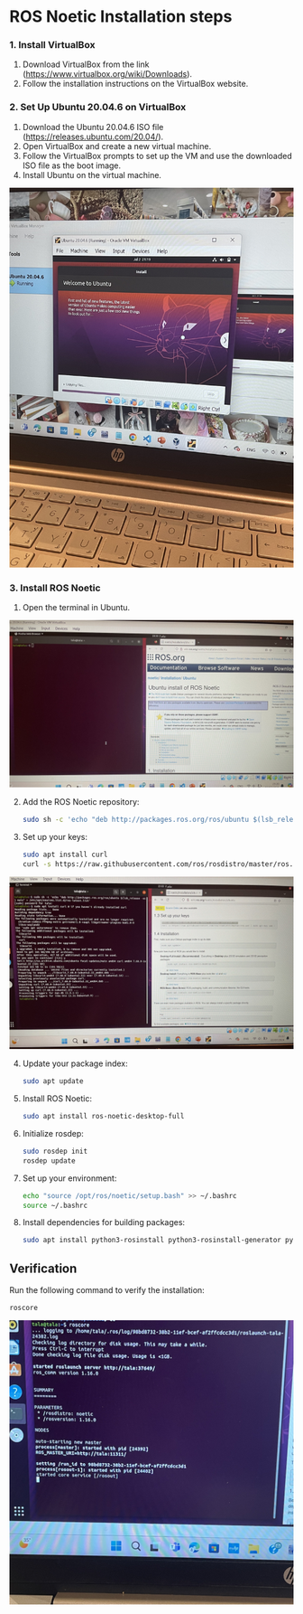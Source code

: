 # ROS Noetic Installation steps

### 1. Install VirtualBox
1. Download VirtualBox from the link (https://www.virtualbox.org/wiki/Downloads).
2. Follow the installation instructions on the VirtualBox website.

### 2. Set Up Ubuntu 20.04.6 on VirtualBox
1. Download the Ubuntu 20.04.6 ISO file (https://releases.ubuntu.com/20.04/).
2. Open VirtualBox and create a new virtual machine.
3. Follow the VirtualBox prompts to set up the VM and use the downloaded ISO file as the boot image.
4. Install Ubuntu on the virtual machine.

![Ubuntu Setup](IMG_4973.jpg)

### 3. Install ROS Noetic
1. Open the terminal in Ubuntu.

![Open the terminal](IMG_4976.jpg)

2. Add the ROS Noetic repository:
    ```bash
    sudo sh -c 'echo "deb http://packages.ros.org/ros/ubuntu $(lsb_release -sc) main" > /etc/apt/sources.list.d/ros-latest.list'
    ```
3. Set up your keys:
    ```bash
    sudo apt install curl
    curl -s https://raw.githubusercontent.com/ros/rosdistro/master/ros.asc | sudo apt-key add -
    ```

 ![Set up Keys](IMG_4977.jpg)

4. Update your package index:
    ```bash
    sudo apt update
    ```
5. Install ROS Noetic:
    ```bash
    sudo apt install ros-noetic-desktop-full
    ```
6. Initialize rosdep:
    ```bash
    sudo rosdep init
    rosdep update
    ```
7. Set up your environment:
    ```bash
    echo "source /opt/ros/noetic/setup.bash" >> ~/.bashrc
    source ~/.bashrc
    ```
8. Install dependencies for building packages:
    ```bash
    sudo apt install python3-rosinstall python3-rosinstall-generator python3-wstool build-essential
    ```

## Verification
Run the following command to verify the installation:
```bash
roscore
```

![Set up Keys](IMG_4979.jpg)
